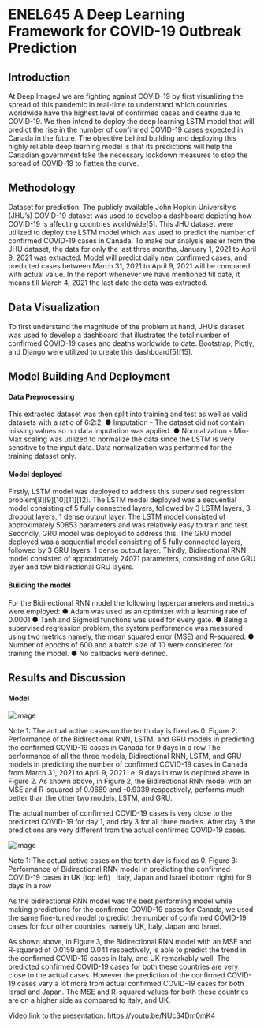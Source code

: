 # ENEL645 A Deep Learning Framework for COVID-19 Outbreak Prediction
## Introduction
At Deep ImageJ we are fighting against COVID-19 by first visualizing the spread of this pandemic in real-time to understand which countries worldwide have the highest level of confirmed cases and deaths due to COVID-19. We then intend to deploy the deep learning LSTM model that will predict the rise in the number of confirmed COVID-19 cases expected in Canada in the future. The objective behind building and deploying this highly reliable deep learning model is that its predictions will help the Canadian government take the necessary lockdown measures to stop the spread of COVID-19 to flatten the curve.

## Methodology
Dataset for prediction: The publicly available John Hopkin University’s (JHU’s) COVID-19 dataset was used to develop a dashboard depicting how COVID-19 is affecting countries worldwide[5]. This JHU dataset were utilized to deploy the LSTM model which was used to predict the number of confirmed COVID-19 cases in Canada. To make our analysis easier from the JHU dataset, the data for only the last three months, January 1, 2021 to April 9, 2021 was extracted. Model will predict daily new confirmed cases, and predicted cases between March 31, 2021 to April 9, 2021 will be compared with actual value. In the report whenever we have mentioned till date, it means till March 4, 2021 the last date the data was extracted.

## Data Visualization 
To first understand the magnitude of the problem at hand, JHU’s dataset was used to develop a dashboard that illustrates the total number of confirmed COVID-19 cases and deaths worldwide to date. Bootstrap, Plotly, and Django were utilized to create this dashboard[5][15].

## Model Building And Deployment
#### Data Preprocessing
This extracted dataset was then split into training and test as well as valid datasets with a ratio of 6:2:2. 
●	Imputation - The dataset did not contain missing values so no data imputation was applied. 
●	Normalization - Min-Max scaling was utilized to normalize the data since the LSTM is very sensitive to the input data. Data normalization was performed for the training dataset only. 
#### Model deployed
Firstly, LSTM model was deployed to address this supervised regression problem[8][9][10][11][12]. The LSTM model deployed was a sequential model consisting of 5 fully connected layers, followed by 3 LSTM layers, 3 dropout layers, 1 dense output layer. The LSTM model consisted of approximately 50853 parameters and was relatively easy to train and test. Secondly, GRU model was deployed to address this. The GRU model deployed was a sequential model consisting of 5 fully connected layers, followed by 3 GRU layers, 1 dense output layer. Thirdly, Bidirectional RNN model consisted of approximately 24071 parameters, consisting of one GRU layer and tow bidirectional GRU layers.


#### Building the model
For the Bidirectional RNN model the following hyperparameters and metrics were employed: 
●	Adam was used as an optimizer with a learning rate of 0.0001
●	Tanh and Sigmoid functions was used for every gate.
●	Being a supervised regression problem, the system performance was measured using two metrics namely, the mean squared error (MSE) and R-squared. 
●	Number of epochs of 600 and a batch size of 10 were considered for training the model.
●	No callbacks were defined.

## Results and Discussion

#### Model

![image](https://user-images.githubusercontent.com/77630658/114956838-47af0b80-9e92-11eb-8192-f68cad980418.png)

Note 1: The actual active cases on the tenth day is fixed as 0.
Figure 2: Performance of the Bidirectional RNN, LSTM, and GRU models in predicting the confirmed COVID-19 cases in Canada for 9 days in a row 
The performance of all the three models, Bidirectional RNN, LSTM, and GRU models in predicting the number of confirmed COVID-19 cases in Canada from March 31, 2021 to April 9, 2021 i.e. 9 days in row is depicted above in Figure 2. As shown above, in Figure 2, the Bidirectional RNN model with an MSE and R-squared of 0.0689 and -0.9339 respectively, performs much better than the other two models, LSTM, and GRU.
 
The actual number of confirmed COVID-19 cases is very close to the predicted COVID-19 for day 1, and day 3 for all three models. After day 3 the predictions are very different from the actual confirmed COVID-19 cases. 
 

 
![image](https://user-images.githubusercontent.com/77630658/114956887-644b4380-9e92-11eb-8072-f51b85a40327.png)

Note 1: The actual active cases on the tenth day is fixed as 0.
Figure 3: Performance of Bidirectional RNN model in predicting the confirmed COVID-19 cases in UK (top left) , Italy, Japan and Israel (bottom right) for 9 days in a row 
 
As the bidirectional RNN model was the best performing model while making predictions for the confirmed COVID-19 cases for Canada, we used the same fine-tuned model to predict the number of confirmed COVID-19 cases for four other countries, namely UK, Italy, Japan and Israel. 
 
As shown above, in Figure 3, the Bidirectional RNN model with an MSE and R-squared of 0.0159 and 0.041 respectively, is able to predict the trend in the confirmed COVID-19 cases in Italy, and UK remarkably well. The predicted confirmed COVID-19 cases for both these countries are very close to the actual cases. However the prediction of the confirmed COVID-19 cases vary a lot more from actual confirmed COVID-19 cases for both Israel and Japan. The MSE and R-squared values for both these countries are on a higher side as compared to Italy, and UK.

Video link to the presentation: https://youtu.be/NUc34Dm0mK4




